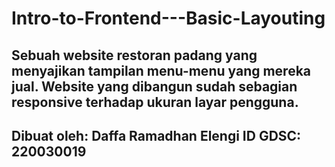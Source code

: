 # Intro-to-Frontend---Basic-Layouting

## Sebuah website restoran padang yang menyajikan tampilan menu-menu yang mereka jual. Website yang dibangun sudah sebagian responsive terhadap ukuran layar pengguna.

## Dibuat oleh: Daffa Ramadhan Elengi ID GDSC: 220030019